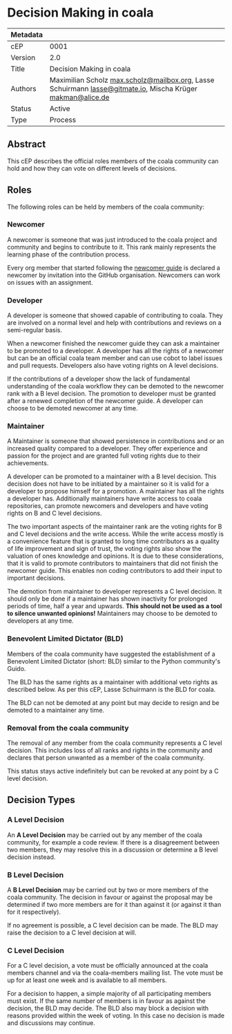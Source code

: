 Decision Making in coala
========================

|Metadata|                                                                    |
|--------|--------------------------------------------------------------------|
|cEP     |0001                                                                |
|Version |2.0                                                                 |
|Title   |Decision Making in coala                                            |
|Authors |Maximilian Scholz <max.scholz@mailbox.org>, Lasse Schuirmann <lasse@gitmate.io>, Mischa Krüger <makman@alice.de>|
|Status  |Active                                                              |
|Type    |Process                                                             |


Abstract
--------

This cEP describes the official roles members of the coala community can hold
and how they can vote on different levels of decisions.


Roles
-----

The following roles can be held by members of the coala community:

### Newcomer

A newcomer is someone that was just introduced to the coala project and
community and begins to contribute to it. This rank mainly represents the
learning phase of the contribution process.

Every org member that started following the [newcomer guide](//coala.io/newcomer)
is declared a newcomer by invitation into the GitHub organisation. Newcomers can
work on issues with an assignment.

### Developer

A developer is someone that showed capable of contributing to coala. They are
involved on a normal level and help with contributions and reviews on a
semi-regular basis.

When a newcomer finished the newcomer guide they can ask a maintainer to be
promoted to a developer. A developer has all the rights of a newcomer but can be an
official coala team member and can use cobot to label issues and pull requests.
Developers also have voting rights on A level decisions.

If the contributions of a developer show the lack of fundamental understanding
of the coala workflow they can be demoted to the newcomer rank with a B level
decision. The promotion to developer must be granted after a renewed completion
of the newcomer guide.
A developer can choose to be demoted newcomer at any time.

### Maintainer

A Maintainer is someone that showed persistence in contributions and or an
increased quality compared to a developer. They offer experience and passion for
the project and are granted full voting rights due to their achievements.

A developer can be promoted to a maintainer with a B level decision. This decision
does not have to be initiated by a maintainer so it is valid for a developer to
propose himself for a promotion.
A maintainer has all the rights a developer has. Additionally maintainers have
write access to coala repositories, can promote newcomers and developers and
have voting rights on B and C level decisions.

The two important aspects of the maintainer rank are the voting rights for B and
C level decisions and the write access. While the write access mostly is a
convenience feature that is granted to long time contributors as a quality of
life improvement and sign of trust, the voting rights also show the valuation
of ones knowledge and opinions.
It is due to these considerations, that it is valid to promote contributors to
maintainers that did not finish the newcomer guide. This enables non coding
contributors to add their input to important decisions.

The demotion from maintainer to developer represents a C level decision. It
should only be done if a maintainer has shown inactivity for prolonged periods
of time, half a year and upwards.
__This should not be used as a tool to silence unwanted opinions!__
Maintainers may choose to be demoted to developers at any time.


### Benevolent Limited Dictator (BLD)

Members of the coala community have suggested the establishment of a Benevolent
Limited Dictator (short: BLD) similar to the Python community's Guido.

The BLD has the same rights as a maintainer with additional veto rights as
described below. As per this cEP, Lasse Schuirmann is the BLD for coala.

The BLD can not be demoted at any point but may decide to resign and be demoted
to a maintainer any time.

### Removal from the coala community

The removal of any member from the coala community represents a C level
decision. This includes loss of all ranks and rights in the community and
declares that person unwanted as a member of the coala community.

This status stays active indefinitely but can be revoked at any point by a C
level decision.


Decision Types
--------------

### A Level Decision

An **A Level Decision** may be carried out by any member of the coala
community, for example a code review. If there is a disagreement between two
members, they may resolve this in a discussion or determine a B level decision
instead.

### B Level Decision

A **B Level Decision** may be carried out by two or more members of the coala
community. The decision in favour or against the proposal may be determined if
two more members are for it than against it (or against it than for it
respectively).

If no agreement is possible, a C level decision can be made. The BLD may raise
the decision to a C level decision at will.

### C Level Decision

For a C level decision, a vote must be officially announced at the coala
members channel and via the coala-members mailing list. The vote must be up for
at least one week and is available to all members.

For a decision to happen, a simple majority of all participating members must
exist. If the same number of members is in favour as against the decision, the
BLD may decide. The BLD also may block a decision with reasons provided within
the week of voting. In this case no decision is made and discussions may
continue.
